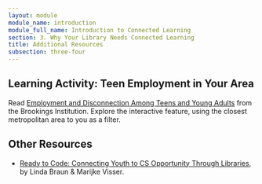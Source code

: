 ```yaml
---
layout: module
module_name: introduction
module_full_name: Introduction to Connected Learning
section: 3. Why Your Library Needs Connected Learning
title: Additional Resources
subsection: three-four
---
```


## Learning Activity: Teen Employment in Your Area
Read [Employment and Disconnection Among Teens and Young Adults](https://www.brookings.edu/research/employment-and-disconnection-among-teens-and-young-adults-the-role-of-place-race-and-education/) from the Brookings Institution. Explore the interactive feature, using the closest metropolitan area to you as a filter. 

## Other Resources

* [Ready to Code: Connecting Youth to CS Opportunity Through Libraries](http://www.ala.org/advocacy/sites/ala.org.advocacy/files/content/pp/Ready_To_Code_Report_FINAL.pdf), by Linda Braun & Marijke Visser.